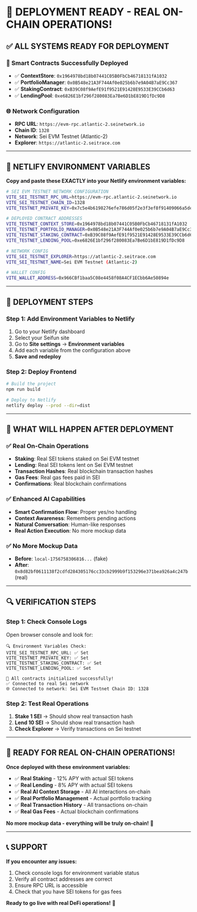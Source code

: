 # 🚀 **DEPLOYMENT READY - REAL ON-CHAIN OPERATIONS!**

## ✅ **ALL SYSTEMS READY FOR DEPLOYMENT**

### **🔧 Smart Contracts Successfully Deployed**
- ✅ **ContextStore**: `0x1964978bd18b07441C05B0FbCb46718131fA1032`
- ✅ **PortfolioManager**: `0x0B548e21A3F744Af0e025b6b7e9A04B7aE9Cc367`
- ✅ **StakingContract**: `0xB39C08f9AefE91f9521E91428E9533E39CCb6d63`
- ✅ **LendingPool**: `0xe6826E1bf296f280083Ea7Be6D1bE819D1fDc9D8`

### **🌐 Network Configuration**
- **RPC URL**: `https://evm-rpc.atlantic-2.seinetwork.io`
- **Chain ID**: `1328`
- **Network**: Sei EVM Testnet (Atlantic-2)
- **Explorer**: `https://atlantic-2.seitrace.com`

---

## 🔧 **NETLIFY ENVIRONMENT VARIABLES**

**Copy and paste these EXACTLY into your Netlify environment variables:**

```bash
# SEI EVM TESTNET NETWORK CONFIGURATION
VITE_SEI_TESTNET_RPC_URL=https://evm-rpc.atlantic-2.seinetwork.io
VITE_SEI_TESTNET_CHAIN_ID=1328
VITE_TESTNET_PRIVATE_KEY=0x7c5e4b6198276efe786d05f2e3f3ef8f91409066a5de3f1ca58e630c3445c684

# DEPLOYED CONTRACT ADDRESSES
VITE_TESTNET_CONTEXT_STORE=0x1964978bd18b07441C05B0FbCb46718131fA1032
VITE_TESTNET_PORTFOLIO_MANAGER=0x0B548e21A3F744Af0e025b6b7e9A04B7aE9Cc367
VITE_TESTNET_STAKING_CONTRACT=0xB39C08f9AefE91f9521E91428E9533E39CCb6d63
VITE_TESTNET_LENDING_POOL=0xe6826E1bf296f280083Ea7Be6D1bE819D1fDc9D8

# NETWORK CONFIG
VITE_SEI_TESTNET_EXPLORER=https://atlantic-2.seitrace.com
VITE_SEI_TESTNET_NAME=Sei EVM Testnet (Atlantic-2)

# WALLET CONFIG
VITE_WALLET_ADDRESS=0x966CBf1baa5C08e4458f08A4CF1ECbb6Ae50894e
```

---

## 🚀 **DEPLOYMENT STEPS**

### **Step 1: Add Environment Variables to Netlify**
1. Go to your Netlify dashboard
2. Select your Seifun site
3. Go to **Site settings** → **Environment variables**
4. Add each variable from the configuration above
5. **Save and redeploy**

### **Step 2: Deploy Frontend**
```bash
# Build the project
npm run build

# Deploy to Netlify
netlify deploy --prod --dir=dist
```

---

## 🎯 **WHAT WILL HAPPEN AFTER DEPLOYMENT**

### **✅ Real On-Chain Operations**
- **Staking**: Real SEI tokens staked on Sei EVM testnet
- **Lending**: Real SEI tokens lent on Sei EVM testnet
- **Transaction Hashes**: Real blockchain transaction hashes
- **Gas Fees**: Real gas fees paid in SEI
- **Confirmations**: Real blockchain confirmations

### **✅ Enhanced AI Capabilities**
- **Smart Confirmation Flow**: Proper yes/no handling
- **Context Awareness**: Remembers pending actions
- **Natural Conversation**: Human-like responses
- **Real Action Execution**: No more mockup data

### **✅ No More Mockup Data**
- **Before**: `local-1756758306816...` (fake)
- **After**: `0x8d82bf0611138f2cdfd284305176cc33cb2999b9f153296e371bea926a4c247b` (real)

---

## 🔍 **VERIFICATION STEPS**

### **Step 1: Check Console Logs**
Open browser console and look for:
```
🔍 Environment Variables Check:
VITE_SEI_TESTNET_RPC_URL: ✅ Set
VITE_TESTNET_PRIVATE_KEY: ✅ Set  
VITE_TESTNET_STAKING_CONTRACT: ✅ Set
VITE_TESTNET_LENDING_POOL: ✅ Set

🚀 All contracts initialized successfully!
✅ Connected to real Sei network
🌐 Connected to network: Sei EVM Testnet Chain ID: 1328
```

### **Step 2: Test Real Operations**
1. **Stake 1 SEI** → Should show real transaction hash
2. **Lend 10 SEI** → Should show real transaction hash
3. **Check Explorer** → Verify transactions on Sei testnet

---

## 🎉 **READY FOR REAL ON-CHAIN OPERATIONS!**

**Once deployed with these environment variables:**

- ✅ **Real Staking** - 12% APY with actual SEI tokens
- ✅ **Real Lending** - 8% APY with actual SEI tokens  
- ✅ **Real AI Context Storage** - All AI interactions on-chain
- ✅ **Real Portfolio Management** - Actual portfolio tracking
- ✅ **Real Transaction History** - All transactions on-chain
- ✅ **Real Gas Fees** - Actual blockchain confirmations

**No more mockup data - everything will be truly on-chain!** 🚀

---

## 📞 **SUPPORT**

**If you encounter any issues:**
1. Check console logs for environment variable status
2. Verify all contract addresses are correct
3. Ensure RPC URL is accessible
4. Check that you have SEI tokens for gas fees

**Ready to go live with real DeFi operations!** 🎯